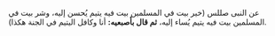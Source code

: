 عن النبى صللس (خير بيت في المسلمين بيت فيه يتيم يُحسن إليه، وشر بيت في المسلمين بيت فيه يتيم يُساء إليه، **ثم قال بأصبعيه:** أنا وكافل اليتيم في الجنة هكذا).